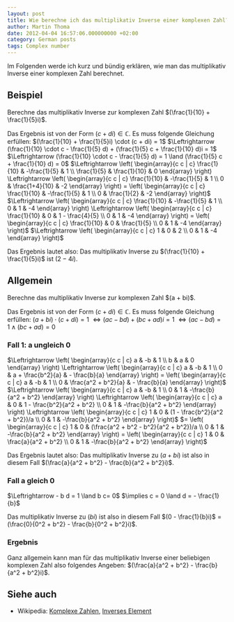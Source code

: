```yaml
---
layout: post
title: Wie berechne ich das multiplikativ Inverse einer komplexen Zahl?
author: Martin Thoma
date: 2012-04-04 16:57:06.000000000 +02:00
category: German posts
tags: Complex number
---
```

Im Folgenden werde ich kurz und b&uuml;ndig erkl&auml;ren, wie man das multiplikativ Inverse einer komplexen Zahl berechnet.

<h2>Beispiel</h2>
Berechne das multiplikativ Inverse zur komplexen Zahl $(\frac{1}{10} + \frac{1}{5}i)$.

Das Ergebnis ist von der Form $(c + di) \in \mathbb{C}$.
Es muss folgende Gleichung erf&uuml;llen:
<a id="more"></a><a id="more-20591"></a>
$(\frac{1}{10} + \frac{1}{5}i) \cdot (c + di) = 1$
$\Leftrightarrow (\frac{1}{10} \cdot c - \frac{1}{5} d) + (\frac{1}{5} c + \frac{1}{10} d)i = 1$
$\Leftrightarrow (\frac{1}{10} \cdot c - \frac{1}{5} d) = 1 \land (\frac{1}{5} c + \frac{1}{10} d) = 0$
$\Leftrightarrow \left( \begin{array}{c c | c} 
  \frac{1}{10} & -\frac{1}{5} & 1 \\ 
  \frac{1}{5} & \frac{1}{10}  & 0
\end{array} \right)
\Leftrightarrow \left( \begin{array}{c c | c} 
  \frac{1}{10} & -\frac{1}{5} & 1 \\ 
  0 & \frac{1+4}{10}  & -2
\end{array} \right) = 
\left( \begin{array}{c c | c} 
  \frac{1}{10} & -\frac{1}{5} & 1 \\ 
  0 & \frac{1}{2}  & -2
\end{array} \right)$
$\Leftrightarrow \left( \begin{array}{c c | c} 
  \frac{1}{10} & -\frac{1}{5} & 1 \\ 
  0 & 1 & -4
\end{array} \right)
\Leftrightarrow \left( \begin{array}{c c | c} 
  \frac{1}{10} & 0 & 1 - \frac{4}{5} \\ 
  0 & 1 & -4
\end{array} \right) =
\left( \begin{array}{c c | c} 
  \frac{1}{10} & 0 & \frac{1}{5} \\ 
  0 & 1 & -4
\end{array} \right)$
$\Leftrightarrow
\left( \begin{array}{c c | c} 
  1 & 0 & 2 \\ 
  0 & 1 & -4
\end{array} \right)$

Das Ergebnis lautet also:
Das multiplikativ Inverse zu $(\frac{1}{10} + \frac{1}{5}i)$ ist $(2 -4i)$.

<h2>Allgemein</h2>
Berechne das multiplikativ Inverse zur komplexen Zahl $(a + bi)$.

Das Ergebnis ist von der Form $(c + di) \in \mathbb{C}$.
Es muss folgende Gleichung erf&uuml;llen:
$(a + bi) \cdot (c + di) = 1$
$\Leftrightarrow (a c - b d) + (b c + a d)i = 1$
$\Leftrightarrow (a c - b d) = 1 \land (b c + a d) = 0$

<h3>Fall 1: a ungleich 0</h3>
$\Leftrightarrow \left( \begin{array}{c c | c} 
  a & -b & 1 \\ 
  b & a  & 0
\end{array} \right)
\Leftrightarrow \left( \begin{array}{c c | c} 
  a & -b & 1 \\ 
  0 & a + \frac{b^2}{a}  & - \frac{b}{a}
\end{array} \right)
= \left( \begin{array}{c c | c} 
  a & -b & 1 \\ 
  0 & \frac{a^2 + b^2}{a}  & - \frac{b}{a}
\end{array} \right)$
$\Leftrightarrow \left( \begin{array}{c c | c} 
  a & -b & 1 \\ 
  0 & 1 & -\frac{b}{a^2 + b^2}
\end{array} \right)
\Leftrightarrow \left( \begin{array}{c c | c} 
  a & 0 & 1 - \frac{b^2}{a^2 + b^2} \\ 
  0 & 1 & -\frac{b}{a^2 + b^2}
\end{array} \right)
\Leftrightarrow \left( \begin{array}{c c | c} 
  1 & 0 & (1 - \frac{b^2}{a^2 + b^2})/a \\ 
  0 & 1 & -\frac{b}{a^2 + b^2}
\end{array} \right)$
$= \left( \begin{array}{c c | c} 
  1 & 0 & (\frac{a^2 + b^2 - b^2}{a^2 + b^2})/a \\ 
  0 & 1 & -\frac{b}{a^2 + b^2}
\end{array} \right)
= \left( \begin{array}{c c | c} 
  1 & 0 & \frac{a}{a^2 + b^2} \\ 
  0 & 1 & -\frac{b}{a^2 + b^2}
\end{array} \right)$

Das Ergebnis lautet also:
Das multiplikativ Inverse zu $(a + bi)$ ist also in diesem Fall $(\frac{a}{a^2 + b^2} - \frac{b}{a^2 + b^2}i)$.

<h3>Fall a gleich 0</h3>
$\Leftrightarrow - b d = 1 \land b c= 0$
$\implies c = 0 \land d = - \frac{1}{b}$

Das multiplikativ Inverse zu $(bi)$ ist also in diesem Fall $(0 - \frac{1}{b}i)$ = (\frac{0}{0^2 + b^2} - \frac{b}{0^2 + b^2}i)$.

<h3>Ergebnis</h3>
Ganz allgemein kann man f&uuml;r das multiplikativ Inverse einer beliebigen komplexen Zahl also folgendes Angeben:
$(\frac{a}{a^2 + b^2} - \frac{b}{a^2 + b^2}i)$.

<h2>Siehe auch</h2>
<ul>
  <li>Wikipedia: <a href="http://de.wikipedia.org/wiki/Komplexe_Zahl">Komplexe Zahlen</a>, <a href="http://de.wikipedia.org/wiki/Inverses_Element">Inverses Element</a></li>
</ul>
